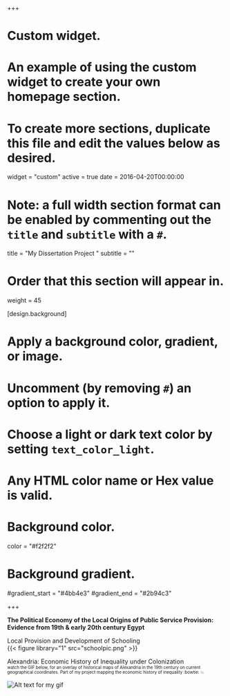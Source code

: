 +++
# Custom widget.
# An example of using the custom widget to create your own homepage section.
# To create more sections, duplicate this file and edit the values below as desired.
widget = "custom"
active = true
date = 2016-04-20T00:00:00

# Note: a full width section format can be enabled by commenting out the `title` and `subtitle` with a `#`.
title = "My Dissertation Project  "
subtitle = ""

# Order that this section will appear in.
weight = 45

[design.background]
  # Apply a background color, gradient, or image.
  #   Uncomment (by removing `#`) an option to apply it.
  #   Choose a light or dark text color by setting `text_color_light`.
  #   Any HTML color name or Hex value is valid.

  # Background color.
   color = "#f2f2f2"
  
  # Background gradient.
  #gradient_start = "#4bb4e3"
  #gradient_end = "#2b94c3"

+++

**The Political Economy of the Local Origins of Public Service Provision: 
Evidence from 19th & early 20th century Egypt**

Local Provision and Development of Schooling<br/>
{{< figure library="1" src="schoolpic.png" >}}

Alexandria: Economic History of Inequality under Colonization<br/>
<sub><sup>watch the GIF below, for an overlay of historical maps of Alexandria in the 19th century on current geographical coordinates. Part of my project mapping the economic history of inequality :bowtie: :boom: </sup></sub>

![Alt text for my gif](/img/Jul-15-2022%2016-33-41.gif)




